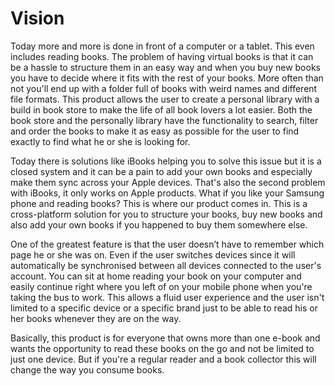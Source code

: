 # Vision

Today more and more is done in front of a computer or a tablet. This even includes reading books. The problem of having virtual books is that it can be a hassle to structure them in an easy way and when you buy new books you have to decide where it fits with the rest of your books. More often than not you'll end up with a folder full of books with weird names and different file formats. This product allows the user to create a personal library with a build in book store to make the life of all book lovers a lot easier. Both the book store and the personally library have the functionality to search, filter and order the books to make it as easy as possible for the user to find exactly to find what he or she is looking for. 

Today there is solutions like iBooks helping you to solve this issue but it is a closed system and it can be a pain to add your own books and especially make them sync across your Apple devices. That's also the second problem with iBooks, it only works on Apple products. What if you like your Samsung phone and reading books? This is where our product comes in. This is a cross-platform solution for you to structure your books, buy new books and also add your own books if you happened to buy them somewhere else.

One of the greatest feature is that the user doesn’t have to remember which page he or she was on. Even if the user switches devices since it will automatically be synchronised between all devices connected to the user's account. You can sit at home reading your book on your computer and easily continue right where you left of on your mobile phone when you're taking the bus to work. This allows a fluid user experience and the user isn't limited to a specific device or a specific brand just to be able to read his or her books whenever they are on the way. 

Basically, this product is for everyone that owns more than one e-book and wants the opportunity to read these books on the go and not be limited to just one device. But if you're a regular reader and a book collector this will change the way you consume books.

